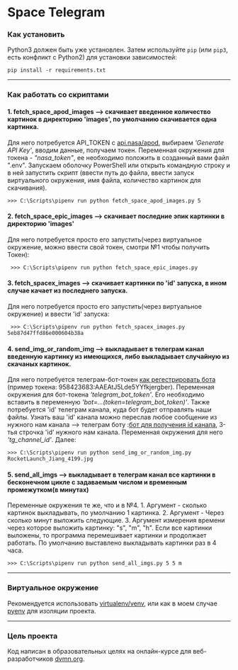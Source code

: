# Space Telegram


### Как установить

Python3 должен быть уже установлен. 
Затем используйте `pip` (или `pip3`, есть конфликт с Python2) для установки зависимостей:
```
pip install -r requirements.txt
```
------------------------------
### Как работать со скриптами

#### 1. fetch_space_apod_images --> скачивает введенное количество картинок в директорию 'images', по умолчанию скачивается одна картинка.

Для него потребуется API_TOKEN c [api.nasa/apod](https://api.nasa.gov/#apod), выбираем  *'Generate API Key'*, вводим данные, получаем токен. 
Переменная окружения для токена - *"nasa_token"*, ее необходимо положить в созданный вами файл ".env".
Запускаем оболочку PowerShell или открыть командную строку и в ней запустить скрипт (ввести путь до файла, ввести запуск виртуального окружения, имя файла,  количество картинок для скачивания).

    >>> C:\Scripts\pipenv run python fetch_space_apod_images.py 5 

#### 2. fetch_space_epic_images --> cкачивает последние эпик картинки в директорию 'images'

Для него потребуется просто его запустить(через виртуальное окружение, можно ввести свой токен, смотри №1 чтобы получить Токен):

     >>> C:\Scripts\pipenv run python fetch_space_epic_images.py 
    
#### 3. fetch_spacex_images --> скачивает картинки по 'id' запуска, в ином случае качает из последнего запуска.

Для него потребуется просто его запустить(через виртуальное окружение) и ввести 'id' запуска:

     >>> C:\Scripts\pipenv run python fetch_spacex_images.py 5eb87d47ffd86e000604b38a
     
#### 4. send_img_or_random_img --> выкладывает в телеграм канал введенную картинку из имеющихся, либо выкладывает случайную из скачаных картинок.

Для него потребуется телеграм-бот-токен [как регестрировать бота](https://way23.ru/%D1%80%D0%B5%D0%B3%D0%B8%D1%81%D1%82%D1%80%D0%B0%D1%86%D0%B8%D1%8F-%D0%B1%D0%BE%D1%82%D0%B0-%D0%B2-telegram.html) (пример токена: 958423683:AAEAtJ5Lde5YYfkjergber). Переменная окружения для бот-токена *'telegram_bot_token'*.
Его необходимо вставить в переменную *'bot=...(token=telegram_bot_token)'*. Также потребуется 'id' телеграм канала, куда бот будет отправлять наши файлы. Узнать ваш 'id' канала можно переслав любое сообщение из нужного нам канала --> телеграм боту 
:[бот для получения id канала](https://t.me/getmyid_bot), 3-тья строчка 'id' нужного нам канала. Переменная окружения для него *'tg_channel_id'*. Далее:

    >>> C:\Scripts\pipenv run python send_img_or_random_img.py RocketLaunch_Jiang_4199.jpg

#### 5. send_all_imgs --> выкладывает в телеграм канал все картинки в бесконечном цикле с задаваемым числом и временным промежутком(в минутах)

Переменные окружения те же, что и в №4. 1. Аргумент - сколько картинок выкладывать, по умолчанию 1 картинка. 2. Аргумент - Через сколько минут выложить следующие. 3. Аргумент измерения времени через которое выложить картинку: "s", "m", "h".
Если все картинки выложены, то программа перемешивает картинки и продолжает работать. По умолчанию выставлено выкладывать картинки раз в 4 часа.

    >>> C:\Scripts\pipenv run python send_all_imgs.py 5 5 m

-------------------------
### Виртуальное окружение

Рекомендуется использовать [virtualenv/venv](https://docs.python.org/3/library/venv.html?highlight=venv#module-venv), или как в моем случае [pyenv](https://docs.python-guide.org/dev/virtualenvs/) для изоляции проекта.

----------------
### Цель проекта
Код написан в образовательных целях на онлайн-курсе для веб-разработчиков [dvmn.org](https://dvmn.org/).
